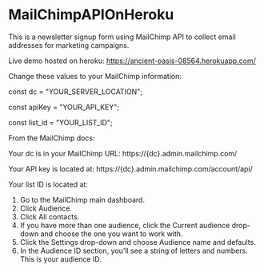 # MailChimpAPIOnHeroku

This is a newsletter signup form using MailChimp API to collect email addresses for marketing campaigns.

Live demo hosted on heroku:
https://ancient-oasis-08564.herokuapp.com/

Change these values to your MailChimp information:

const dc = "YOUR_SERVER_LOCATION";

const apiKey = "YOUR_API_KEY";

const list_id = "YOUR_LIST_ID"; 


From the MailChimp docs:

Your dc is in your MailChimp URL:
https://{dc}.admin.mailchimp.com/

Your API key is located at:
https://{dc}.admin.mailchimp.com/account/api/

Your list ID is located at:
1) Go to the MailChimp main dashboard.
2) Click Audience.
3) Click All contacts.
4) If you have more than one audience, click the Current audience drop-down and choose the one you want to work with.
5) Click the Settings drop-down and choose Audience name and defaults.
6) In the Audience ID section, you’ll see a string of letters and numbers. This is your audience ID.
